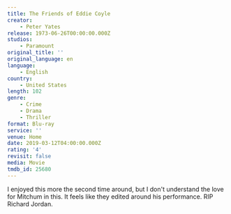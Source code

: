 ```yaml
---
title: The Friends of Eddie Coyle
creator:
    - Peter Yates
release: 1973-06-26T00:00:00.000Z
studios:
    - Paramount
original_title: ''
original_language: en
language:
    - English
country:
    - United States
length: 102
genre:
    - Crime
    - Drama
    - Thriller
format: Blu-ray
service: ''
venue: Home
date: 2019-03-12T04:00:00.000Z
rating: '4'
revisit: false
media: Movie
tmdb_id: 25680
---
```


I enjoyed this more the second time around, but I don't understand the love for Mitchum in this. It feels like they edited around his performance. RIP Richard Jordan.
